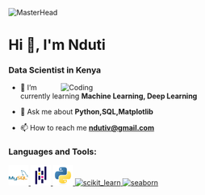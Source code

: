 ![MasterHead](https://diceanalytics.pk/wp-content/uploads/2019/04/1450.jpg)
<h1 align="left">Hi 👋, I'm Nduti</h1>
<h3 align="left">Data Scientist in Kenya</h3>

<img align="right" alt="Coding" width="400" src="https://www.chitkarauniversity.edu.in/wp-content/uploads/2021/07/data-science-Specialisation-Image.jpg">

- 🌱 I’m currently learning **Machine Learning, Deep Learning**

- 💬 Ask me about **Python,SQL,Matplotlib**

- 📫 How to reach me **ndutiv@gmail.com**



<h3 align="left">Languages and Tools:</h3>
<p align="left"> <a href="https://www.mysql.com/" target="_blank" rel="noreferrer"> <img src="https://raw.githubusercontent.com/devicons/devicon/master/icons/mysql/mysql-original-wordmark.svg" alt="mysql" width="40" height="40"/> </a> <a href="https://pandas.pydata.org/" target="_blank" rel="noreferrer"> <img src="https://raw.githubusercontent.com/devicons/devicon/2ae2a900d2f041da66e950e4d48052658d850630/icons/pandas/pandas-original.svg" alt="pandas" width="40" height="40"/> </a> <a href="https://www.python.org" target="_blank" rel="noreferrer"> <img src="https://raw.githubusercontent.com/devicons/devicon/master/icons/python/python-original.svg" alt="python" width="40" height="40"/> </a> <a href="https://scikit-learn.org/" target="_blank" rel="noreferrer"> <img src="https://upload.wikimedia.org/wikipedia/commons/0/05/Scikit_learn_logo_small.svg" alt="scikit_learn" width="40" height="40"/> </a> <a href="https://seaborn.pydata.org/" target="_blank" rel="noreferrer"> <img src="https://seaborn.pydata.org/_images/logo-mark-lightbg.svg" alt="seaborn" width="40" height="40"/> </a> </p>
